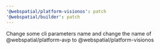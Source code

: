 ```yaml
---
'@webspatial/platform-visionos': patch
'@webspatial/builder': patch
---
```


Change some cli parameters name and change the name of @webspatial/platform-avp to @webspatial/platform-visionos
